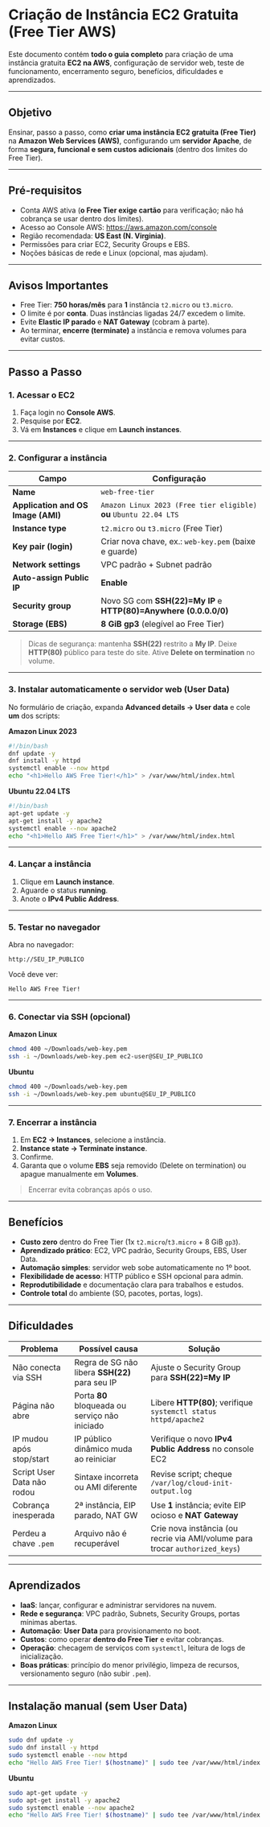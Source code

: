 # Criação de Instância EC2 Gratuita (Free Tier AWS)

Este documento contém **todo o guia completo** para criação de uma instância gratuita **EC2 na AWS**, configuração de servidor web, teste de funcionamento, encerramento seguro, benefícios, dificuldades e aprendizados.

---

##  Objetivo
Ensinar, passo a passo, como **criar uma instância EC2 gratuita (Free Tier)** na **Amazon Web Services (AWS)**, configurando um **servidor Apache**, de forma **segura, funcional e sem custos adicionais** (dentro dos limites do Free Tier).

---

##  Pré-requisitos
- Conta AWS ativa (**o Free Tier exige cartão** para verificação; não há cobrança se usar dentro dos limites).
- Acesso ao Console AWS: https://aws.amazon.com/console
- Região recomendada: **US East (N. Virginia)**.
- Permissões para criar EC2, Security Groups e EBS.
- Noções básicas de rede e Linux (opcional, mas ajudam).

---

##  Avisos Importantes
- Free Tier: **750 horas/mês** para **1** instância `t2.micro` ou `t3.micro`.
- O limite é por **conta**. Duas instâncias ligadas 24/7 excedem o limite.
- Evite **Elastic IP parado** e **NAT Gateway** (cobram à parte).
- Ao terminar, **encerre (terminate)** a instância e remova volumes para evitar custos.

---

##  Passo a Passo

### 1. Acessar o EC2
1. Faça login no **Console AWS**.  
2. Pesquise por **EC2**.  
3. Vá em **Instances** e clique em **Launch instances**.

---

### 2. Configurar a instância

| Campo | Configuração |
|---|---|
| **Name** | `web-free-tier` |
| **Application and OS Image (AMI)** | `Amazon Linux 2023 (Free tier eligible)` **ou** `Ubuntu 22.04 LTS` |
| **Instance type** | `t2.micro` ou `t3.micro` (Free Tier) |
| **Key pair (login)** | Criar nova chave, ex.: `web-key.pem` (baixe e guarde) |
| **Network settings** | VPC padrão + Subnet padrão |
| **Auto-assign Public IP** | **Enable** |
| **Security group** | Novo SG com **SSH(22)=My IP** e **HTTP(80)=Anywhere (0.0.0.0/0)** |
| **Storage (EBS)** | **8 GiB gp3** (elegível ao Free Tier) |

> Dicas de segurança: mantenha **SSH(22)** restrito a **My IP**. Deixe **HTTP(80)** público para teste do site. Ative **Delete on termination** no volume.

---

### 3. Instalar automaticamente o servidor web (User Data)

No formulário de criação, expanda **Advanced details → User data** e cole **um** dos scripts:

**Amazon Linux 2023**
```bash
#!/bin/bash
dnf update -y
dnf install -y httpd
systemctl enable --now httpd
echo "<h1>Hello AWS Free Tier!</h1>" > /var/www/html/index.html
```

**Ubuntu 22.04 LTS**
```bash
#!/bin/bash
apt-get update -y
apt-get install -y apache2
systemctl enable --now apache2
echo "<h1>Hello AWS Free Tier!</h1>" > /var/www/html/index.html
```

---

### 4. Lançar a instância
1. Clique em **Launch instance**.  
2. Aguarde o status **running**.  
3. Anote o **IPv4 Public Address**.

---

### 5. Testar no navegador
Abra no navegador:
```
http://SEU_IP_PUBLICO
```
Você deve ver:
```
Hello AWS Free Tier!
```

---

### 6. Conectar via SSH (opcional)

**Amazon Linux**
```bash
chmod 400 ~/Downloads/web-key.pem
ssh -i ~/Downloads/web-key.pem ec2-user@SEU_IP_PUBLICO
```

**Ubuntu**
```bash
chmod 400 ~/Downloads/web-key.pem
ssh -i ~/Downloads/web-key.pem ubuntu@SEU_IP_PUBLICO
```

---

### 7. Encerrar a instância
1. Em **EC2 → Instances**, selecione a instância.  
2. **Instance state → Terminate instance**.  
3. Confirme.  
4. Garanta que o volume **EBS** seja removido (Delete on termination) ou apague manualmente em **Volumes**.

> Encerrar evita cobranças após o uso.

---

##  Benefícios
- **Custo zero** dentro do Free Tier (1x `t2.micro`/`t3.micro` + 8 GiB `gp3`).  
- **Aprendizado prático**: EC2, VPC padrão, Security Groups, EBS, User Data.  
- **Automação simples**: servidor web sobe automaticamente no 1º boot.  
- **Flexibilidade de acesso**: HTTP público e SSH opcional para admin.  
- **Reprodutibilidade** e documentação clara para trabalhos e estudos.  
- **Controle total** do ambiente (SO, pacotes, portas, logs).

---

##  Dificuldades 

| Problema | Possível causa | Solução |
|---|---|---|
| Não conecta via SSH | Regra de SG não libera **SSH(22)** para seu IP | Ajuste o Security Group para **SSH(22)=My IP** |
| Página não abre | Porta **80** bloqueada ou serviço não iniciado | Libere **HTTP(80)**; verifique `systemctl status httpd/apache2` |
| IP mudou após stop/start | IP público dinâmico muda ao reiniciar | Verifique o novo **IPv4 Public Address** no console EC2 |
| Script User Data não rodou | Sintaxe incorreta ou AMI diferente | Revise script; cheque `/var/log/cloud-init-output.log` |
| Cobrança inesperada | 2ª instância, EIP parado, NAT GW | Use **1** instância; evite EIP ocioso e **NAT Gateway** |
| Perdeu a chave `.pem` | Arquivo não é recuperável | Crie nova instância (ou recrie via AMI/volume para trocar `authorized_keys`) |

---

##  Aprendizados
- **IaaS**: lançar, configurar e administrar servidores na nuvem.  
- **Rede e segurança**: VPC padrão, Subnets, Security Groups, portas mínimas abertas.  
- **Automação**: **User Data** para provisionamento no boot.  
- **Custos**: como operar **dentro do Free Tier** e evitar cobranças.  
- **Operação**: checagem de serviços com `systemctl`, leitura de logs de inicialização.  
- **Boas práticas**: princípio do menor privilégio, limpeza de recursos, versionamento seguro (não subir `.pem`).

---

##  Instalação manual (sem User Data)

**Amazon Linux**
```bash
sudo dnf update -y
sudo dnf install -y httpd
sudo systemctl enable --now httpd
echo "Hello AWS Free Tier! $(hostname)" | sudo tee /var/www/html/index.html
```

**Ubuntu**
```bash
sudo apt-get update -y
sudo apt-get install -y apache2
sudo systemctl enable --now apache2
echo "Hello AWS Free Tier! $(hostname)" | sudo tee /var/www/html/index.html
```
